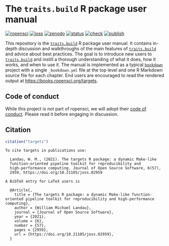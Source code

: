 
# The `traits.build` R package user manual

[![ropensci](https://badges.ropensci.org/401_status.svg)](https://github.com/ropensci/software-review/issues/401)
[![joss](https://joss.theoj.org/papers/10.21105/joss.02959/status.svg)](https://doi.org/10.21105/joss.02959)
[![zenodo](https://zenodo.org/badge/273058618.svg)](https://zenodo.org/badge/latestdoi/273058618)
[![status](https://www.repostatus.org/badges/latest/active.svg)](https://www.repostatus.org/#active)
[![check](https://github.com/traitecoevo/traits.build-book/workflows/check/badge.svg)](https://github.com/traitecoevo/traits.build-book/actions?query=workflow%3Acheck)
[![publish](https://github.com/traitecoevo/traits.build-book/workflows/publish/badge.svg)](https://github.com/traitecoevo/traits.build-book/actions?query=workflow%3Apublish)

This repository is the [`traits.build`](https://github.com/ropensci/targets)
R package user manual. It contains in-depth discussion and walkthroughs
of the main features of [`traits.build`](https://github.com/ropensci/targets)
and advice about best practices. The goal is to introduce new users to
[`traits.build`](https://github.com/ropensci/targets) and instill a thorough
understanding of what it does, how it works, and when to use it. The
manual is implemented as a typical
[`bookdown`](https://github.com/rstudio/bookdown) project with a single
`_bookdown.yml` file at the top level and one R Markdown source file for
each chapter. End users are encouraged to read the rendered output at
<https://books.ropensci.org/targets>.

## Code of conduct

While this project is not part of ropensci, we will adopt their [code of conduct](https://ropensci.org/code-of-conduct/). Please read it before engaging in discussion.

## Citation

``` r
citation("targets")
```


    To cite targets in publications use:

      Landau, W. M., (2021). The targets R package: a dynamic Make-like
      function-oriented pipeline toolkit for reproducibility and
      high-performance computing. Journal of Open Source Software, 6(57),
      2959, https://doi.org/10.21105/joss.02959

    A BibTeX entry for LaTeX users is

      @Article{,
        title = {The targets R package: a dynamic Make-like function-oriented pipeline toolkit for reproducibility and high-performance computing},
        author = {William Michael Landau},
        journal = {Journal of Open Source Software},
        year = {2021},
        volume = {6},
        number = {57},
        pages = {2959},
        url = {https://doi.org/10.21105/joss.02959},
      }
